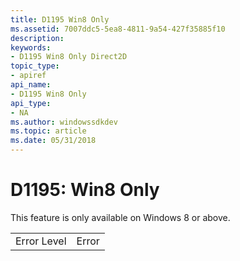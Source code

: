 ```yaml
---
title: D1195 Win8 Only
ms.assetid: 7007ddc5-5ea8-4811-9a54-427f35885f10
description: 
keywords:
- D1195 Win8 Only Direct2D
topic_type:
- apiref
api_name:
- D1195 Win8 Only
api_type:
- NA
ms.author: windowssdkdev
ms.topic: article
ms.date: 05/31/2018
---
```


# D1195: Win8 Only

This feature is only available on Windows 8 or above.



|             |       |
|-------------|-------|
| Error Level | Error |



 

 

 




